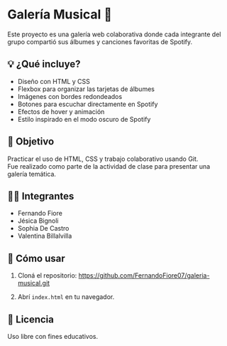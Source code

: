 # Galería Musical 🎵

Este proyecto es una galería web colaborativa donde cada integrante del grupo compartió sus álbumes y canciones favoritas de Spotify.

## 💡 ¿Qué incluye?

- Diseño con HTML y CSS
- Flexbox para organizar las tarjetas de álbumes
- Imágenes con bordes redondeados
- Botones para escuchar directamente en Spotify
- Efectos de hover y animación
- Estilo inspirado en el modo oscuro de Spotify

## 🎯 Objetivo

Practicar el uso de HTML, CSS y trabajo colaborativo usando Git.  
Fue realizado como parte de la actividad de clase para presentar una galería temática.

## 👨‍💻 Integrantes

- Fernando Fiore
- Jésica Bignoli
- Sophia De Castro
- Valentina Billalvilla

## 🚀 Cómo usar

1. Cloná el repositorio:
https://github.com/FernandoFiore07/galeria-musical.git

2. Abrí `index.html` en tu navegador.

## 📝 Licencia

Uso libre con fines educativos.
